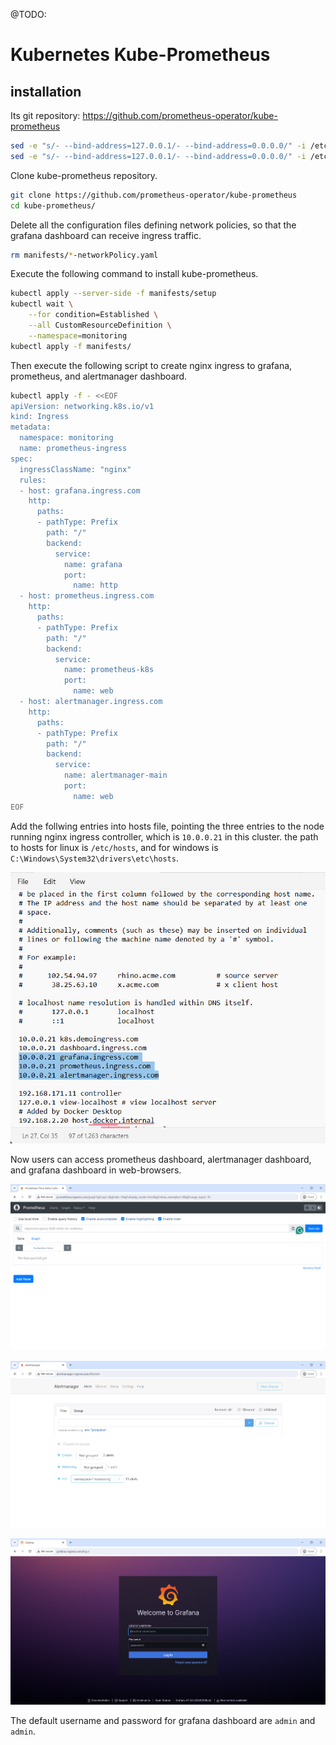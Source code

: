 @TODO:

# Kubernetes Kube-Prometheus

## installation

Its git repository: https://github.com/prometheus-operator/kube-prometheus

```bash
sed -e "s/- --bind-address=127.0.0.1/- --bind-address=0.0.0.0/" -i /etc/kubernetes/manifests/kube-controller-manager.yaml
sed -e "s/- --bind-address=127.0.0.1/- --bind-address=0.0.0.0/" -i /etc/kubernetes/manifests/kube-scheduler.yaml
```

Clone kube-prometheus repository.

```bash
git clone https://github.com/prometheus-operator/kube-prometheus
cd kube-prometheus/
```

Delete all the configuration files defining network policies, so that the grafana dashboard can receive ingress traffic.

```bash
rm manifests/*-networkPolicy.yaml
```

Execute the following command to install kube-prometheus.

```bash
kubectl apply --server-side -f manifests/setup
kubectl wait \
	--for condition=Established \
	--all CustomResourceDefinition \
	--namespace=monitoring
kubectl apply -f manifests/
```

Then execute the following script to create nginx ingress to grafana, prometheus, and alertmanager dashboard.

```bash
kubectl apply -f - <<EOF
apiVersion: networking.k8s.io/v1
kind: Ingress
metadata:
  namespace: monitoring
  name: prometheus-ingress
spec:
  ingressClassName: "nginx"
  rules:
  - host: grafana.ingress.com
    http:
      paths:
      - pathType: Prefix
        path: "/"
        backend:
          service:
            name: grafana
            port: 
              name: http
  - host: prometheus.ingress.com
    http:
      paths:
      - pathType: Prefix
        path: "/"
        backend:
          service:
            name: prometheus-k8s
            port: 
              name: web
  - host: alertmanager.ingress.com
    http:
      paths:
      - pathType: Prefix
        path: "/"
        backend:
          service:
            name: alertmanager-main
            port: 
              name: web
EOF
```

Add the follwing entries into hosts file, pointing the three entries to the node running nginx ingress controller, which is `10.0.0.21` in this cluster. the path to hosts for linux is `/etc/hosts`, and for windows is `C:\Windows\System32\drivers\etc\hosts`.

![hosts file](./images/kube_prometheus/edit-hosts.png)

Now users can access prometheus dashboard, alertmanager dashboard, and grafana dashboard in web-browsers.

![prometheus-dashboard](./images/kube_prometheus/prometheus-dashboard.png)

![alertmanager-dashboard](./images/kube_prometheus/alertmanager-dashboard.png)

![grafana-dashboard](./images/kube_prometheus/grafana-dashboard.png)

The default username and password for grafana dashboard are `admin` and `admin`.
